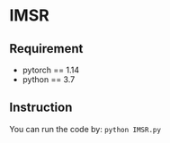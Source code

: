 # IMSR

## Requirement

* pytorch == 1.14
* python == 3.7

## Instruction
You can run the code by:
```python IMSR.py```
